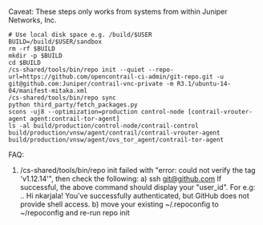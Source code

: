 Caveat: These steps only works from systems from within Juniper Networks, Inc.

```
# Use local disk space e.g. /build/$USER
BUILD=/build/$USER/sandbox
rm -rf $BUILD
mkdir -p $BUILD
cd $BUILD
/cs-shared/tools/bin/repo init --quiet --repo-url=https://github.com/opencontrail-ci-admin/git-repo.git -u git@github.com:Juniper/contrail-vnc-private -m R3.1/ubuntu-14-04/manifest-mitaka.xml
/cs-shared/tools/bin/repo sync
python third_party/fetch_packages.py 
scons -uj8 --optimization=production control-node [contrail-vrouter-agent agent:contrail-tor-agent]
ls -al build/production/control-node/contrail-control build/production/vnsw/agent/contrail/contrail-vrouter-agent build/production/vnsw/agent/ovs_tor_agent/contrail-tor-agent
```

FAQ:
1) /cs-shared/tools/bin/repo init failed with "error: could not verify the tag 'v1.12.14'",
   then check the following:
   a) ssh git@github.com
      If successful, the above command should display your "user_id".
      For e.g: 
      .. Hi nkarjala! You've successfully authenticated, but GitHub does not provide shell access.
   b) move your existing ~/.repoconfig to ~/repoconfig and re-run repo init
 